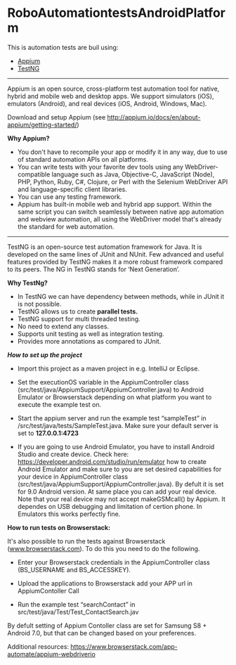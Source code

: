 # RoboAutomationtestsAndroidPlatform
 
This is automation tests are buil using:
- [Appium](https://github.com/appium/appium)
- [TestNG](https://github.com/cbeust/testng)
 
----------------------------------------------------------- 
 
Appium is an open source, cross-platform test automation tool for native, hybrid and mobile web and desktop apps. We support simulators (iOS), emulators (Android), and real devices (iOS, Android, Windows, Mac).

Download and setup Appium (see http://appium.io/docs/en/about-appium/getting-started/)

**Why Appium?**

- You don't have to recompile your app or modify it in any way, due to use of standard automation APIs on all platforms.
- You can write tests with your favorite dev tools using any WebDriver-compatible language such as Java, Objective-C, JavaScript (Node), PHP, Python, Ruby, C#, Clojure, or Perl with the Selenium WebDriver API and language-specific client libraries.
- You can use any testing framework.
- Appium has built-in mobile web and hybrid app support. Within the same script you can switch seamlessly between native app automation and webview automation, all using the WebDriver model that's already the standard for web automation.

-----------------------------------------------------------

TestNG is an open-source test automation framework for Java. It is developed on the same lines of JUnit and NUnit. Few advanced and useful features provided by TestNG makes it a more robust framework compared to its peers. The NG in TestNG stands for ‘Next Generation’. 

**Why TestNg?**

- In TestNG we can have dependency between methods, while in JUnit it is not possible.
- TestNG allows us to create **parallel tests.**
- TestNG support for multi threaded testing.
- No need to extend any classes.
- Supports unit testing as well as integration testing.
- Provides more annotations as compared to JUnit.



_**How to set up the project**_


- Import this project as a maven project in e.g. IntelliJ or Eclipse.

- Set the executionOS variable in the AppiumController class (src/test/java/AppiumSupport/AppiumController.java) to Android Emulator or Browserstack depending on what platform you want to execute the example test on. 


- Start the appium server and run the example test “sampleTest” in /src/test/java/tests/SampleTest.java. Make sure your default server is set to **127.0.0.1:4723**

- If you are going to use Android Emulator, you have to install Android Studio and create device. Check here: https://developer.android.com/studio/run/emulator how to create Android Emulator and make sure to you are set desired capabilities for your device in AppiumController class (src/test/java/AppiumSupport/AppiumController.java). By defult it is set for 9.0 Android version. At same place you can add your real device. Note that your real device may not accept makeGSMcall() by Appium. It dependes on USB debugging and limitation of certion phone. In Emulators this works perfectly fine.

**How to run tests on Browserstack:**

It's also possible to run the tests against Browserstack (www.browserstack.com). To do this you need to do the following.

- Enter your Browserstack credentials in the AppiumController class (BS_USERNAME and BS_ACCESSKEY).

- Upload the applications to Browserstack add your APP url in AppiumContoller Call

- Run the example test “searchContact” in src/test/java/Test/Test_ContactSearch.jav


By defult setting of Appium Contoller class are set for Samsung S8 + Android 7.0, but that can be changed based on your preferences.

Additional resources: https://www.browserstack.com/app-automate/appium-webdriverio
